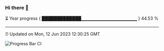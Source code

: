 ### Hi there 👋

⏳ Year progress { █████████████▁▁▁▁▁▁▁▁▁▁▁▁▁▁▁▁▁ } 44.53 %

---

⏰ Updated on Mon, 12 Jun 2023 12:30:25 GMT

![Progress Bar CI](https://github.com/liununu/liununu/workflows/Progress%20Bar%20CI/badge.svg)
